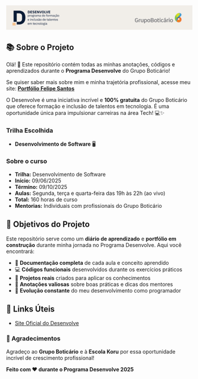 ![Banner do Programa Desenvolve](banner.jpg)

## 📚 Sobre o Projeto

Olá! 👋 Este repositório contém todas as minhas anotações, códigos e aprendizados durante o **Programa Desenvolve** do Grupo Boticário! 

Se quiser saber mais sobre mim e minha trajetória profissional, acesse meu site: **[Portfólio Felipe Santos](https://webcvfelipe.vercel.app/home)**

O Desenvolve é uma iniciativa incrível e **100% gratuita** do Grupo Boticário que oferece formação e inclusão de talentos em tecnologia. É uma oportunidade única para impulsionar carreiras na área Tech! 💻✨

### Trilha Escolhida
- **Desenvolvimento de Software** 🖥️

### Sobre o curso
- **Trilha:** Desenvolvimento de Software
- **Início:** 09/06/2025
- **Término:** 09/10/2025
- **Aulas:** Segunda, terça e quarta-feira das 19h às 22h (ao vivo)
- **Total:** 160 horas de curso
- **Mentorias:** Individuais com profissionais do Grupo Boticário


## 🎯 Objetivos do Projeto

Este repositório serve como um **diário de aprendizado** e **portfólio em construção** durante minha jornada no Programa Desenvolve. Aqui você encontrará:

- 📖 **Documentação completa** de cada aula e conceito aprendido
- 💻 **Códigos funcionais** desenvolvidos durante os exercícios práticos
- 🎨 **Projetos reais** criados para aplicar os conhecimentos
- 📝 **Anotações valiosas** sobre boas práticas e dicas dos mentores
- 🚀 **Evolução constante** do meu desenvolvimento como programador

## 🔗 Links Úteis

- [Site Oficial do Desenvolve](https://desenvolve.grupoboticario.com.br/)


### 💖 Agradecimentos

Agradeço ao **Grupo Boticário** e à **Escola Koru** por essa oportunidade incrível de crescimento profissional! 


**Feito com ❤️ durante o Programa Desenvolve 2025** 